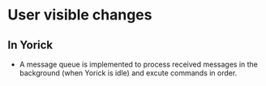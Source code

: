 # User visible changes

## In Yorick

- A message queue is implemented to process received messages in the background
  (when Yorick is idle) and excute commands in order.
